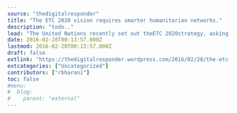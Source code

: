 ```yaml
---
source: "thedigitalresponder"
title: "The ETC 2020 vision requires smarter humanitarian networks."
description: "todo.."
lead: "The United Nations recently set out theETC 2020strategy, asking for a remarkable change in how humanitarian communications will happen in future disasters and other humanitarian crises. The ETC 2020 strategy does something which Ive previously advocated for, a focus on delivering communications not just to the humanitarian responder community, but directly to the population affected []"
date: 2016-02-28T00:13:57.000Z
lastmod: 2016-02-28T00:13:57.000Z
draft: false
extlink: "https://thedigitalresponder.wordpress.com/2016/02/28/the-etc-2020-vision-requires-smarter-humanitarian-networks/"
extcategories: ["Uncategorized"]
contributors: ["rbharani"]
toc: false
#menu:
#  blog:
#    parent: "external"
---
```

